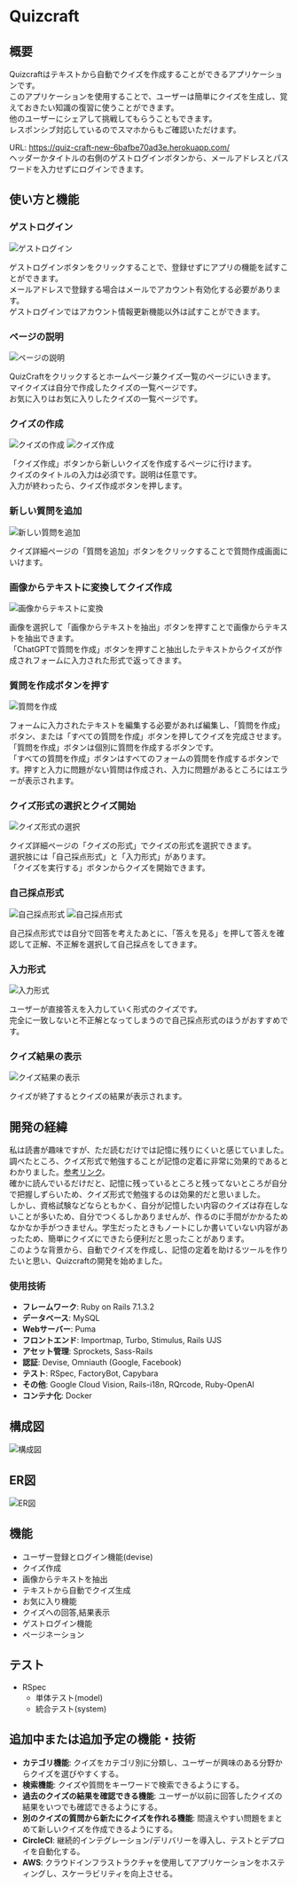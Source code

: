 # Quizcraft

## 概要
Quizcraftはテキストから自動でクイズを作成することができるアプリケーションです。<br>
このアプリケーションを使用することで、ユーザーは簡単にクイズを生成し、覚えておきたい知識の復習に使うことができます。<br>
他のユーザーにシェアして挑戦してもらうこともできます。<br>
レスポンシブ対応しているのでスマホからもご確認いただけます。

URL: https://quiz-craft-new-6bafbe70ad3e.herokuapp.com/<br>
ヘッダーかタイトルの右側のゲストログインボタンから、メールアドレスとパスワードを入力せずにログインできます。

## 使い方と機能

### ゲストログイン
![ゲストログイン](https://github.com/Hayate603/QuizCraft/blob/fix/data-and-readme/%E3%82%B1%E3%82%99%E3%82%B9%E3%83%88%E3%83%AD%E3%82%AF%E3%82%99%E3%82%A4%E3%83%B3.png?raw=true)

ゲストログインボタンをクリックすることで、登録せずにアプリの機能を試すことができます。<br>
メールアドレスで登録する場合はメールでアカウント有効化する必要があります。<br>
ゲストログインではアカウント情報更新機能以外は試すことができます。

### ページの説明
![ページの説明](https://github.com/Hayate603/QuizCraft/blob/fix/data-and-readme/%E3%83%AD%E3%82%AF%E3%82%99%E3%82%A4%E3%83%B3%E5%BE%8C%E3%83%98%E3%83%83%E3%82%BF%E3%82%99%E3%83%BC.png?raw=true)

QuizCraftをクリックするとホームページ兼クイズ一覧のページにいきます。<br>
マイクイズは自分で作成したクイズの一覧ページです。<br>
お気に入りはお気に入りしたクイズの一覧ページです。

### クイズの作成
![クイズの作成](https://github.com/Hayate603/QuizCraft/blob/fix/data-and-readme/%E6%96%B0%E3%81%97%E3%81%84%E3%82%AF%E3%82%A4%E3%82%B9%E3%82%99.png?raw=true) ![クイズ作成](https://github.com/Hayate603/QuizCraft/blob/fix/data-and-readme/%E3%82%AF%E3%82%A4%E3%82%B9%E3%82%99%E4%BD%9C%E6%88%90.png?raw=true)

「クイズ作成」ボタンから新しいクイズを作成するページに行けます。<br>
クイズのタイトルの入力は必須です。説明は任意です。<br>
入力が終わったら、クイズ作成ボタンを押します。

### 新しい質問を追加
![新しい質問を追加](https://github.com/Hayate603/QuizCraft/blob/fix/data-and-readme/%E6%96%B0%E3%81%97%E3%81%84%E8%B3%AA%E5%95%8F%E3%82%92%E8%BF%BD%E5%8A%A0.png?raw=true)

クイズ詳細ページの「質問を追加」ボタンをクリックすることで質問作成画面にいけます。

### 画像からテキストに変換してクイズ作成
![画像からテキストに変換](https://github.com/Hayate603/QuizCraft/blob/fix/data-and-readme/quizcraft-ezgif.com-cut.gif?raw=true)

画像を選択して「画像からテキストを抽出」ボタンを押すことで画像からテキストを抽出できます。<br>
「ChatGPTで質問を作成」ボタンを押すこと抽出したテキストからクイズが作成されフォームに入力された形式で返ってきます。

### 質問を作成ボタンを押す
![質問を作成](https://github.com/Hayate603/QuizCraft/blob/fix/data-and-readme/%E8%B3%AA%E5%95%8F%E3%82%92%E4%BD%9C%E6%88%90.gif?raw=true)

フォームに入力されたテキストを編集する必要があれば編集し、「質問を作成」ボタン、または「すべての質問を作成」ボタンを押してクイズを完成させます。<br>
「質問を作成」ボタンは個別に質問を作成するボタンです。<br>
「すべての質問を作成」ボタンはすべてのフォームの質問を作成するボタンです。押すと入力に問題がない質問は作成され、入力に問題があるところにはエラーが表示されます。

### クイズ形式の選択とクイズ開始
![クイズ形式の選択](https://github.com/Hayate603/QuizCraft/blob/fix/data-and-readme/%E6%8E%A1%E7%82%B9%E5%BD%A2%E5%BC%8F.png?raw=true)

クイズ詳細ページの「クイズの形式」でクイズの形式を選択できます。<br>
選択肢には「自己採点形式」と「入力形式」があります。<br>
「クイズを実行する」ボタンからクイズを開始できます。

### 自己採点形式
![自己採点形式](https://github.com/Hayate603/QuizCraft/blob/fix/data-and-readme/%E8%87%AA%E5%B7%B1%E6%8E%A1%E7%82%B9%E7%AD%94%E3%81%88%E6%9C%AA%E8%A1%A8%E7%A4%BA.png?raw=true) ![自己採点形式](https://github.com/Hayate603/QuizCraft/blob/fix/data-and-readme/%E8%87%AA%E5%B7%B1%E6%8E%A1%E7%82%B9%E7%AD%94%E3%81%88%E8%A1%A8%E7%A4%BA.png?raw=true)

自己採点形式では自分で回答を考えたあとに、「答えを見る」を押して答えを確認して正解、不正解を選択して自己採点をしてきます。

### 入力形式
![入力形式](https://github.com/Hayate603/QuizCraft/blob/fix/data-and-readme/%E5%85%A5%E5%8A%9B%E5%BD%A2%E5%BC%8F.png?raw=true)

ユーザーが直接答えを入力していく形式のクイズです。<br>
完全に一致しないと不正解となってしまうので自己採点形式のほうがおすすめです。

### クイズ結果の表示
![クイズ結果の表示](https://github.com/Hayate603/QuizCraft/blob/fix/data-and-readme/%E3%82%AF%E3%82%A4%E3%82%B9%E3%82%99%E7%B5%90%E6%9E%9C%E8%A1%A8%E7%A4%BA.png?raw=true)

クイズが終了するとクイズの結果が表示されます。

## 開発の経緯
私は読書が趣味ですが、ただ読むだけでは記憶に残りにくいと感じていました。<br>
調べたところ、クイズ形式で勉強することが記憶の定着に非常に効果的であるとわかりました。[参考リンク](https://yuchrszk.blogspot.com/2016/11/blog-post_30.html)。<br>
確かに読んでいるだけだと、記憶に残っているところと残ってないところが自分で把握しずらいため、クイズ形式で勉強するのは効果的だと思いました。<br>
しかし、資格試験などならともかく、自分が記憶したい内容のクイズは存在しないことが多いため、自分でつくるしかありませんが、作るのに手間がかかるためなかなか手がつきません。学生だったときもノートにしか書いていない内容があったため、簡単にクイズにできたら便利だと思ったことがあります。<br>
このような背景から、自動でクイズを作成し、記憶の定着を助けるツールを作りたいと思い、Quizcraftの開発を始めました。

### 使用技術
- **フレームワーク**: Ruby on Rails 7.1.3.2
- **データベース**: MySQL
- **Webサーバー**: Puma
- **フロントエンド**: Importmap, Turbo, Stimulus, Rails UJS
- **アセット管理**: Sprockets, Sass-Rails
- **認証**: Devise, Omniauth (Google, Facebook)
- **テスト**: RSpec, FactoryBot, Capybara
- **その他**: Google Cloud Vision, Rails-i18n, RQrcode, Ruby-OpenAI
- **コンテナ化**: Docker

## 構成図
![構成図](https://github.com/Hayate603/QuizCraft/blob/main/quizcraft.png?raw=true)

## ER図
![ER図](https://github.com/Hayate603/QuizCraft/blob/main/quizcraft-puml.png?raw=true)


## 機能
- ユーザー登録とログイン機能(devise)
- クイズ作成
- 画像からテキストを抽出
- テキストから自動でクイズ生成
- お気に入り機能
- クイズへの回答,結果表示
- ゲストログイン機能
- ページネーション

## テスト
- RSpec
  - 単体テスト(model)
  - 統合テスト(system)

## 追加中または追加予定の機能・技術
- **カテゴリ機能**: クイズをカテゴリ別に分類し、ユーザーが興味のある分野からクイズを選びやすくする。
- **検索機能**: クイズや質問をキーワードで検索できるようにする。
- **過去のクイズの結果を確認できる機能**: ユーザーが以前に回答したクイズの結果をいつでも確認できるようにする。
- **別のクイズの質問から新たにクイズを作れる機能**: 間違えやすい問題をまとめて新しいクイズを作成できるようにする。
- **CircleCI**: 継続的インテグレーション/デリバリーを導入し、テストとデプロイを自動化する。
- **AWS**: クラウドインフラストラクチャを使用してアプリケーションをホスティングし、スケーラビリティを向上させる。
